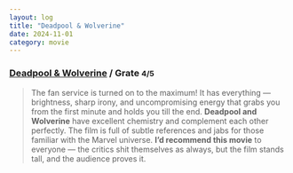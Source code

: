 ```yaml
---
layout: log
title: "Deadpool & Wolverine"
date: 2024-11-01
category: movie
---
```


### [Deadpool & Wolverine](https://www.imdb.com/title/tt6263850/) / Grate <small class="superscript">4/5</small>

> The fan service is turned on to the maximum! It has everything — brightness, sharp irony, and uncompromising energy that grabs you from the first minute and holds you till the end. **Deadpool and Wolverine** have excellent chemistry and complement each other perfectly. The film is full of subtle references and jabs for those familiar with the Marvel universe. **I’d recommend this movie** to everyone — the critics shit themselves as always, but the film stands tall, and the audience proves it.

<div class="spacer"></div>